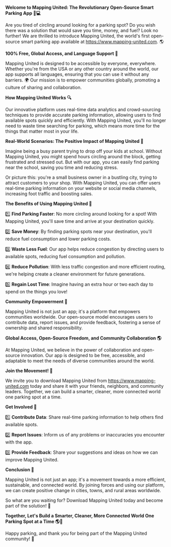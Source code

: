 **Welcome to Mapping United: The Revolutionary Open-Source Smart Parking App 🚗💻**

Are you tired of circling around looking for a parking spot? Do you wish there was a solution that would save you time, money, and fuel? Look no further! We are thrilled to introduce Mapping United, the world's first open-source smart parking app available at https://www.mapping-united.com. 🌎

**100% Free, Global Access, and Language Support 🌈**

Mapping United is designed to be accessible by everyone, everywhere. Whether you're from the USA or any other country around the world, our app supports all languages, ensuring that you can use it without any barriers. 🌍 Our mission is to empower communities globally, promoting a culture of sharing and collaboration.

**How Mapping United Works 🔍**

Our innovative platform uses real-time data analytics and crowd-sourcing techniques to provide accurate parking information, allowing users to find available spots quickly and efficiently. With Mapping United, you'll no longer need to waste time searching for parking, which means more time for the things that matter most in your life.

**Real-World Scenarios: The Positive Impact of Mapping United 🌟**

Imagine being a busy parent trying to drop off your kids at school. Without Mapping United, you might spend hours circling around the block, getting frustrated and stressed out. But with our app, you can easily find parking near the school, saving you time and reducing stress.

Or picture this: you're a small business owner in a bustling city, trying to attract customers to your shop. With Mapping United, you can offer users real-time parking information on your website or social media channels, increasing foot traffic and boosting sales.

**The Benefits of Using Mapping United 🌟**

1️⃣ **Find Parking Faster**: No more circling around looking for a spot! With Mapping United, you'll save time and arrive at your destination quickly.

2️⃣ **Save Money**: By finding parking spots near your destination, you'll reduce fuel consumption and lower parking costs.

3️⃣ **Waste Less Fuel**: Our app helps reduce congestion by directing users to available spots, reducing fuel consumption and pollution.

4️⃣ **Reduce Pollution**: With less traffic congestion and more efficient routing, we're helping create a cleaner environment for future generations.

5️⃣ **Regain Lost Time**: Imagine having an extra hour or two each day to spend on the things you love!

**Community Empowerment 🌟**

Mapping United is not just an app; it's a platform that empowers communities worldwide. Our open-source model encourages users to contribute data, report issues, and provide feedback, fostering a sense of ownership and shared responsibility.

**Global Access, Open-Source Freedom, and Community Collaboration 🌎**

At Mapping United, we believe in the power of collaboration and open-source innovation. Our app is designed to be free, accessible, and adaptable to meet the needs of diverse communities around the world.

**Join the Movement! 💪**

We invite you to download Mapping United from https://www.mapping-united.com today and share it with your friends, neighbors, and community leaders. Together, we can build a smarter, cleaner, more connected world one parking spot at a time.

**Get Involved 🌟**

1️⃣ **Contribute Data**: Share real-time parking information to help others find available spots.

2️⃣ **Report Issues**: Inform us of any problems or inaccuracies you encounter with the app.

3️⃣ **Provide Feedback**: Share your suggestions and ideas on how we can improve Mapping United.

**Conclusion 🌟**

Mapping United is not just an app; it's a movement towards a more efficient, sustainable, and connected world. By joining forces and using our platform, we can create positive change in cities, towns, and rural areas worldwide.

So what are you waiting for? Download Mapping United today and become part of the solution! 🌟

**Together, Let's Build a Smarter, Cleaner, More Connected World One Parking Spot at a Time 🌎💪**

Happy parking, and thank you for being part of the Mapping United community! 🙏